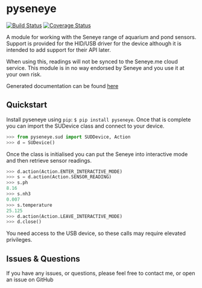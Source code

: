 # pyseneye

[![Build Status](https://travis-ci.org/mcclown/pyseneye.svg?branch=master)](https://travis-ci.org/mcclown/pyseneye)
[![Coverage Status](https://coveralls.io/repos/mcclown/pyseneye/badge.svg?branch=master&service=github)](https://coveralls.io/github/mcclown/pyseneye?branch=master)


A module for working with the Seneye range of aquarium and pond sensors. Support is provided for the HID/USB driver for the device although it is intended to add support for their API later.

When using this, readings will not be synced to the Seneye.me cloud service. This module is in no way endorsed by Seneye and you use it at your own risk.

Generated documentation can be found [here](http://pyseneye.readthedocs.io/en/latest/)

Quickstart
----------

Install pyseneye using `pip`: `$ pip install pyseneye`. Once that is complete you can import the SUDevice class and connect to your device.

```python
>>> from pyseneye.sud import SUDDevice, Action
>>> d = SUDevice()
```

Once the class is initialised you can put the Seneye into interactive mode and then retrieve sensor readings.

```python
>>> d.action(Action.ENTER_INTERACTIVE_MODE)
>>> s = d.action(Action.SENSOR_READING)
>>> s.ph
8.16
>>> s.nh3
0.007
>>> s.temperature
25.125
>>> d.action(Action.LEAVE_INTERACTIVE_MODE)
>>> d.close()
```

You need access to the USB device, so these calls may require elevated privileges.

Issues & Questions
------------------

If you have any issues, or questions, please feel free to contact me, or open an issue on GitHub

